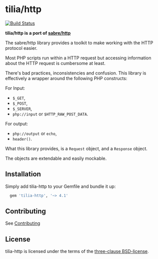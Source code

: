 tilia/http
=========

[![Build Status](https://travis-ci.org/tilia/tilia-http.svg?branch=master)](https://travis-ci.org/tilia/tilia-http)

**tilia/http is a port of [sabre/http](https://github.com/fruux/sabre-http)**

The sabre/http library provides a toolkit to make working with the HTTP protocol easier.

Most PHP scripts run within a HTTP request but accessing information about the
HTTP request is cumbersome at least.

There's bad practices, inconsistencies and confusion. This library is
effectively a wrapper around the following PHP constructs:

For Input:

* `$_GET`,
* `$_POST`,
* `$_SERVER`,
* `php://input` or `$HTTP_RAW_POST_DATA`.

For output:

* `php://output` or `echo`,
* `header()`.

What this library provides, is a `Request` object, and a `Response` object.

The objects are extendable and easily mockable.


Installation
------------

Simply add tilia-http to your Gemfile and bundle it up:

```ruby
  gem 'tilia-http', '~> 4.1'
```


Contributing
------------

See [Contributing](CONTRIBUTING.md)


License
-------

tilia-http is licensed under the terms of the [three-clause BSD-license](LICENSE).
